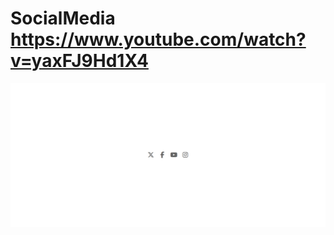 # SocialMedia https://www.youtube.com/watch?v=yaxFJ9Hd1X4
<p align="center">
  <img src="preview.png" alt="preview del proyecto"  width="1600">
</p>